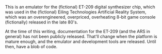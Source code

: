 This is an emulator for the (fictional) ET-209 digital synthesizer chip, which was used in the (fictional) Eiling Technologies Artificial Reality System, which was an overengineered, overpriced, overheating 8-bit game console (fictionally) released in the late 80's.

At the time of this writing, documentation for the ET-209 (and the ARS in general) has not been publicly released. That'll change when the platform is mature enough, and the emulator and development tools are released. Until then, have a blob of code.
